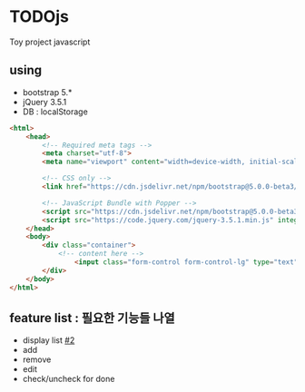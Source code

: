 # TODOjs
Toy project javascript

## using 
  - bootstrap 5.*
  - jQuery 3.5.1
  - DB : localStorage 
```html
<html>
    <head>
        <!-- Required meta tags -->
        <meta charset="utf-8">
        <meta name="viewport" content="width=device-width, initial-scale=1">

        <!-- CSS only -->
        <link href="https://cdn.jsdelivr.net/npm/bootstrap@5.0.0-beta3/dist/css/bootstrap.min.css" rel="stylesheet" integrity="sha384-eOJMYsd53ii+scO/bJGFsiCZc+5NDVN2yr8+0RDqr0Ql0h+rP48ckxlpbzKgwra6" crossorigin="anonymous">

        <!-- JavaScript Bundle with Popper -->
        <script src="https://cdn.jsdelivr.net/npm/bootstrap@5.0.0-beta3/dist/js/bootstrap.bundle.min.js" integrity="sha384-JEW9xMcG8R+pH31jmWH6WWP0WintQrMb4s7ZOdauHnUtxwoG2vI5DkLtS3qm9Ekf" crossorigin="anonymous"></script>
        <script src="https://code.jquery.com/jquery-3.5.1.min.js" integrity="sha256-9/aliU8dGd2tb6OSsuzixeV4y/faTqgFtohetphbbj0=" crossorigin="anonymous"></script>
    </head>
    <body>
        <div class="container">
            <!-- content here -->
                <input class="form-control form-control-lg" type="text" placeholder="input todo text">
        </div>
    </body>
</html>
```

## feature list : 필요한 기능들 나열 
  - display list [#2](https://github.com/pinky0703/TODOjs/issues/1#issue-852282652)
  - add
  - remove
  - edit
  - check/uncheck for done 
 
